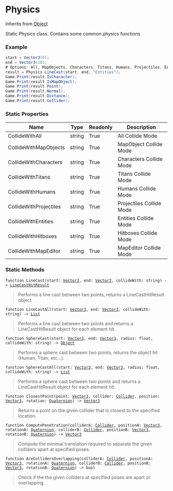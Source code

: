 # Physics
Inherits from [Object](../objects/Object.md)

Static Physics class. Contains some common physics functions

### Example
```csharp
start = Vector3(0);
end = Vector3(10);
# Options: All, MapObjects, Characters, Titans, Humans, Projectiles, Entities, Hitboxes, MapEditor
result = Physics.LineCast(start, end, "Entities");
Game.Print(result.IsCharacter);
Game.Print(result.IsMapObject);
Game.Print(result.Point);
Game.Print(result.Normal);
Game.Print(result.Distance);
Game.Print(result.Collider);
```
### Static Properties
|Name|Type|Readonly|Description|
|---|---|---|---|
|CollideWithAll|string|True|All Collide Mode|
|CollideWithMapObjects|string|True|MapObject Collide Mode|
|CollideWithCharacters|string|True|Characters Collide Mode|
|CollideWithTitans|string|True|Titans Collide Mode|
|CollideWithHumans|string|True|Humans Collide Mode|
|CollideWithProjectiles|string|True|Projectiles Collide Mode|
|CollideWithEntities|string|True|Entities Collide Mode|
|CollideWithHitboxes|string|True|Hitboxes Collide Mode|
|CollideWithMapEditor|string|True|MapEditor Collide Mode|


### Static Methods
<pre class="language-typescript"><code class="lang-typescript">function LineCast(start: <a data-footnote-ref href="#user-content-fn-43">Vector3</a>, end: <a data-footnote-ref href="#user-content-fn-43">Vector3</a>, collideWith: string) -> <a data-footnote-ref href="#user-content-fn-13">LineCastHitResult</a></code></pre>
> Performs a line cast between two points, returns a LineCastHitResult object
> 
<pre class="language-typescript"><code class="lang-typescript">function LineCastAll(start: <a data-footnote-ref href="#user-content-fn-43">Vector3</a>, end: <a data-footnote-ref href="#user-content-fn-43">Vector3</a>, collideWith: string) -> <a data-footnote-ref href="#user-content-fn-15">List</a></code></pre>
> Performs a line cast between two points and returns a LineCastHitResult object for each element hit.
> 
<pre class="language-typescript"><code class="lang-typescript">function SphereCast(start: <a data-footnote-ref href="#user-content-fn-43">Vector3</a>, end: <a data-footnote-ref href="#user-content-fn-43">Vector3</a>, radius: float, collideWith: string) -> <a data-footnote-ref href="#user-content-fn-45">Object</a></code></pre>
> Performs a sphere cast between two points, returns the object hit (Human, Titan, etc...).
> 
<pre class="language-typescript"><code class="lang-typescript">function SphereCastAll(start: <a data-footnote-ref href="#user-content-fn-43">Vector3</a>, end: <a data-footnote-ref href="#user-content-fn-43">Vector3</a>, radius: float, collideWith: string) -> <a data-footnote-ref href="#user-content-fn-15">List</a></code></pre>
> Performs a sphere cast between two points and returns a LineCastHitResult object for each element hit.
> 
<pre class="language-typescript"><code class="lang-typescript">function ClosestPoint(point: <a data-footnote-ref href="#user-content-fn-43">Vector3</a>, collider: <a data-footnote-ref href="#user-content-fn-2">Collider</a>, position: <a data-footnote-ref href="#user-content-fn-43">Vector3</a>, rotation: <a data-footnote-ref href="#user-content-fn-30">Quaternion</a>) -> <a data-footnote-ref href="#user-content-fn-43">Vector3</a></code></pre>
> Returns a point on the given collider that is closest to the specified location.
> 
<pre class="language-typescript"><code class="lang-typescript">function ComputePenetration(colliderA: <a data-footnote-ref href="#user-content-fn-2">Collider</a>, positionA: <a data-footnote-ref href="#user-content-fn-43">Vector3</a>, rotationA: <a data-footnote-ref href="#user-content-fn-30">Quaternion</a>, colliderB: <a data-footnote-ref href="#user-content-fn-2">Collider</a>, positionB: <a data-footnote-ref href="#user-content-fn-43">Vector3</a>, rotationB: <a data-footnote-ref href="#user-content-fn-30">Quaternion</a>) -> <a data-footnote-ref href="#user-content-fn-43">Vector3</a></code></pre>
> Compute the minimal translation required to separate the given colliders apart at specified poses.
> 
<pre class="language-typescript"><code class="lang-typescript">function AreCollidersOverlapping(colliderA: <a data-footnote-ref href="#user-content-fn-2">Collider</a>, positionA: <a data-footnote-ref href="#user-content-fn-43">Vector3</a>, rotationA: <a data-footnote-ref href="#user-content-fn-30">Quaternion</a>, colliderB: <a data-footnote-ref href="#user-content-fn-2">Collider</a>, positionB: <a data-footnote-ref href="#user-content-fn-43">Vector3</a>, rotationB: <a data-footnote-ref href="#user-content-fn-30">Quaternion</a>) -> bool</code></pre>
> Check if the the given colliders at specified poses are apart or overlapping.
> 

[^0]: [Camera](../static/Camera.md)
[^1]: [Character](../objects/Character.md)
[^2]: [Collider](../objects/Collider.md)
[^3]: [Collision](../objects/Collision.md)
[^4]: [Color](../objects/Color.md)
[^5]: [Convert](../static/Convert.md)
[^6]: [Cutscene](../static/Cutscene.md)
[^7]: [Dict](../objects/Dict.md)
[^8]: [Game](../static/Game.md)
[^9]: [Human](../objects/Human.md)
[^10]: [Input](../static/Input.md)
[^11]: [Json](../static/Json.md)
[^12]: [LightBuiltin](../static/LightBuiltin.md)
[^13]: [LineCastHitResult](../objects/LineCastHitResult.md)
[^14]: [LineRenderer](../objects/LineRenderer.md)
[^15]: [List](../objects/List.md)
[^16]: [Locale](../static/Locale.md)
[^17]: [LodBuiltin](../static/LodBuiltin.md)
[^18]: [Map](../static/Map.md)
[^19]: [MapObject](../objects/MapObject.md)
[^20]: [MapTargetable](../objects/MapTargetable.md)
[^21]: [Math](../static/Math.md)
[^22]: [NavmeshObstacleBuiltin](../static/NavmeshObstacleBuiltin.md)
[^23]: [Network](../static/Network.md)
[^24]: [NetworkView](../objects/NetworkView.md)
[^25]: [PersistentData](../static/PersistentData.md)
[^26]: [Physics](../static/Physics.md)
[^27]: [PhysicsMaterialBuiltin](../static/PhysicsMaterialBuiltin.md)
[^28]: [Player](../objects/Player.md)
[^29]: [Prefab](../objects/Prefab.md)
[^30]: [Quaternion](../objects/Quaternion.md)
[^31]: [Random](../objects/Random.md)
[^32]: [Range](../objects/Range.md)
[^33]: [RigidbodyBuiltin](../static/RigidbodyBuiltin.md)
[^34]: [RoomData](../static/RoomData.md)
[^35]: [Set](../objects/Set.md)
[^36]: [Shifter](../objects/Shifter.md)
[^37]: [String](../static/String.md)
[^38]: [Time](../static/Time.md)
[^39]: [Titan](../objects/Titan.md)
[^40]: [Transform](../objects/Transform.md)
[^41]: [UI](../static/UI.md)
[^42]: [Vector2](../objects/Vector2.md)
[^43]: [Vector3](../objects/Vector3.md)
[^44]: [WallColossal](../objects/WallColossal.md)
[^45]: [Object](../objects/Object.md)
[^46]: [Component](../objects/Component.md)
